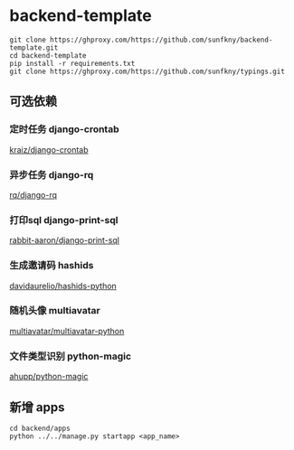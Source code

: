 # backend-template
```
git clone https://ghproxy.com/https://github.com/sunfkny/backend-template.git
cd backend-template
pip install -r requirements.txt
git clone https://ghproxy.com/https://github.com/sunfkny/typings.git
```
## 可选依赖
### 定时任务 django-crontab
[kraiz/django-crontab](https://github.com/kraiz/django-crontab)
### 异步任务 django-rq
[rq/django-rq](https://github.com/rq/django-rq)
### 打印sql django-print-sql
[rabbit-aaron/django-print-sql](https://github.com/rabbit-aaron/django-print-sql)
### 生成邀请码 hashids
[davidaurelio/hashids-python](https://github.com/davidaurelio/hashids-python)
### 随机头像 multiavatar
[multiavatar/multiavatar-python](https://github.com/multiavatar/multiavatar-python)
### 文件类型识别 python-magic
[ahupp/python-magic](https://github.com/ahupp/python-magic)

## 新增 apps
```
cd backend/apps
python ../../manage.py startapp <app_name>
```
